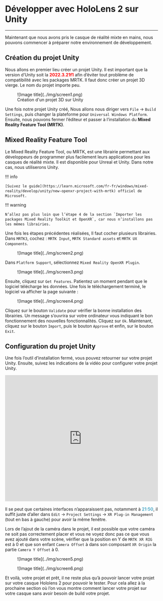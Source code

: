# Développer avec HoloLens 2 sur Unity

***

Maintenant que nous avons pris le casque de réalité mixte en mains, nous pouvons commencer à préparer notre environnement de développement.

## Création du projet Unity

Nous allons en premier lieu créer un projet Unity. Il est important que la version d’Unity soit la <span style="color: red;">**2022.3.21f1**</span> afin d’éviter tout problème de compatibilité avec les packages MRTK. Il faut donc créer un projet 3D vierge. Le nom du projet importe peu.

<figure markdown="span">
    ![Image title](../img/screen1.png)
    <figcaption>Création d'un projet 3D sur Unity</figcaption>
</figure>

Une fois notre projet Unity créé, Nous allons nous diriger vers `File` &rarr; `Build Settings`, puis changer la plateforme pour `Universal Windows Platform`. Ensuite, nous pouvons fermer l’éditeur et passer à l’installation du **Mixed Reality Feature Tool (MRTK)**.

## Mixed Reality Feature Tool

Le Mixed Reality Feature Tool, ou MRTK, est une librairie permettant aux développeurs de programmer plus facilement leurs applications pour les casques de réalité mixte. Il est disponible pour Unreal et Unity. Dans notre cas, nous utiliserons Unity. 

!!! info

    [Suivez le guide](https://learn.microsoft.com/fr-fr/windows/mixed-reality/develop/unity/new-openxr-project-with-mrtk) officiel de Microsoft.

!!! warning

    N’allez pas plus loin que l’étape 4 de la section `Importer les packages Mixed Reality Toolkit et OpenXR`, car nous n’installons pas les mêmes librairies.

Une fois les étapes précédentes réalisées, Il faut cocher plusieurs librairies. Dans `MRTK3`, cochez : `MRTK Input`, `MRTK Standard assets` et `MRTK UX Components`.

<figure markdown="span">![Image title](../img/screen2.png)</figure>

Dans `Platform Support`, sélectionnez `Mixed Reality OpenXR Plugin`.

<figure markdown="span">![Image title](../img/screen3.png)</figure>

Ensuite, cliquez sur `Get Features`. Patientez un moment pendant que le logiciel télécharge les données. Une fois le téléchargement terminé, le logiciel va afficher la page suivante :

<figure markdown="span">![Image title](../img/screen4.png)</figure>

Cliquez sur le bouton `Validate` pour vérifier la bonne installation des librairies. Un message s’ouvrira sur votre ordinateur vous indiquant le bon fonctionnement des nouvelles fonctionnalités. Cliquez sur `Ok`. Maintenant, cliquez sur le bouton `Import`, puis le bouton `Approve` et enfin, sur le bouton `Exit`. 

## Configuration du projet Unity 

Une fois l’outil d’installation fermé, vous pouvez retourner sur votre projet Unity. Ensuite, suivez les indications de la vidéo pour configurer votre projet Unity.

<iframe width="100%" height="415" src="https://www.youtube.com/embed/aVnwIq4VUcY?si=UM9FX5VL6A2TDMps&amp;start=1090" title="YouTube video player" frameborder="0" allow="accelerometer; autoplay; clipboard-write; encrypted-media; gyroscope; picture-in-picture; web-share" allowfullscreen></iframe>

Il se peut que certaines interfaces n’apparaissent pas, notamment à <span style="color: rgb(78, 170, 200)">**21:50**</span>, il suffit juste d’aller dans `Edit` &rarr; `Project Settings` &rarr; `XR Plug-in Management` (tout en bas à gauche) pour avoir la même fenêtre. 

Lors de l’ajout de la caméra dans le projet, il est possible que votre caméra ne soit pas correctement placer et vous ne voyez donc pas ce que vous avez ajouté dans votre scène, vérifier que la position en Y de `MRTK XR RIG` est à 0 et que son enfant `Camera Offset` à dans son composant `XR Origin` la partie `Camera Y Offset` à 0.

<figure markdown="span">![Image title](../img/screen5.png)</figure>

<figure markdown="span">![Image title](../img/screen6.png)</figure>

Et voilà, votre projet et prêt, il ne reste plus qu’à pouvoir lancer votre projet sur votre casque Hololens 2 pour pouvoir le tester. Pour cela allez à la prochaine section où l’on vous montre comment lancer votre projet sur votre casque sans avoir besoin de build votre projet.